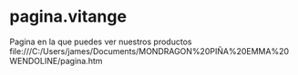 # pagina.vitange
Pagina en la que puedes ver nuestros productos
file:///C:/Users/james/Documents/MONDRAGON%20PIÑA%20EMMA%20WENDOLINE/pagina.htm

